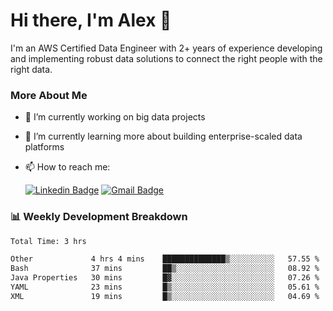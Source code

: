 # Hi there, I'm Alex  👋

I'm an AWS Certified Data Engineer with 2+ years of experience developing and implementing robust data solutions to connect the right people with the right data. 

### More About Me

- 🔭 I’m currently working on big data projects
- 🌱 I’m currently learning more about building enterprise-scaled data platforms
- 📫 How to reach me:

  [![Linkedin Badge](https://img.shields.io/badge/LinkedIn-0077B5?style=for-the-badge&logo=linkedin&logoColor=white)](https://www.linkedin.com/in/itsalexchen) [![Gmail Badge](https://img.shields.io/badge/Gmail-D14836?style=for-the-badge&logo=gmail&logoColor=white)](mailto:itsalexchen@gmail.com)




### 📊 Weekly Development Breakdown
<!--START_SECTION:waka-->

```txt
Total Time: 3 hrs

Other             4 hrs 4 mins    ██████████████▒░░░░░░░░░░   57.55 %
Bash              37 mins         ██▒░░░░░░░░░░░░░░░░░░░░░░   08.92 %
Java Properties   30 mins         █▓░░░░░░░░░░░░░░░░░░░░░░░   07.26 %
YAML              23 mins         █▒░░░░░░░░░░░░░░░░░░░░░░░   05.61 %
XML               19 mins         █▒░░░░░░░░░░░░░░░░░░░░░░░   04.69 %
```

<!--END_SECTION:waka-->
